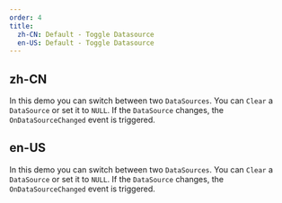 ```yaml
---
order: 4
title:
  zh-CN: Default - Toggle Datasource
  en-US: Default - Toggle Datasource
---
```


## zh-CN

In this demo you can switch between two `DataSources`. You can `Clear` a `DataSource` or set it to `NULL`. If the `DataSource` changes, the `OnDataSourceChanged` event is triggered.

## en-US

In this demo you can switch between two `DataSources`. You can `Clear` a `DataSource` or set it to `NULL`. If the `DataSource` changes, the `OnDataSourceChanged` event is triggered.